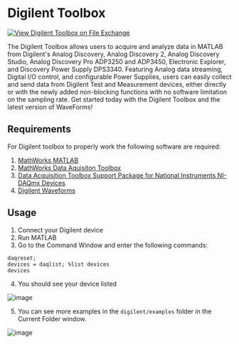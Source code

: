 # Digilent Toolbox

[![View Digilent Toolbox on File Exchange](https://www.mathworks.com/matlabcentral/images/matlab-file-exchange.svg)](https://www.mathworks.com/matlabcentral/fileexchange/122817-digilent-toolbox)

The Digilent Toolbox allows users to acquire and analyze data in MATLAB from Digilent's Analog Discovery, Analog Discovery 2, Analog Discovery Studio, Analog Discovery Pro ADP3250 and ADP3450, Electronic Explorer, and Discovery Power Supply DPS3340.
Featuring Analog data streaming, Digital I/O control, and configurable Power Supplies, users can easily collect and send data from Digilent Test and Measurement devices, either directly or with the newly added non-blocking functions with no software limitation on the sampling rate.
Get started today with the Digilent Toolbox and the latest version of WaveForms!

## Requirements
For Digilent toolbox to properly work the following software are required:

1. [MathWorks MATLAB](https://www.mathworks.com/products/matlab.html)
2. [MathWorks Data Aquisiton Toolbox](https://www.mathworks.com/products/data-acquisition.html)
3. [Data Acquisition Toolbox Support Package for National Instruments NI-DAQmx Devices](https://www.mathworks.com/hardware-support/nidaqmx.html)
4. [Digilent Waveforms](https://digilent.com/shop/software/digilent-waveforms/download)

## Usage

1. Connect your Digilent device
2. Run MATLAB
3. Go to the Command Window and enter the following commands:
```
daqreset;
devices = daqlist; %list devices
devices
```
4. You should see your device listed

![image](https://user-images.githubusercontent.com/910321/215471459-f28328e5-80b1-45dd-ab8b-b011fae945f2.png)

5. You can see more examples in the `digilent/examples` folder in the Current Folder window.

![image](https://user-images.githubusercontent.com/910321/215472839-768b8b24-fa8f-4426-900d-69e1a0559333.png)
